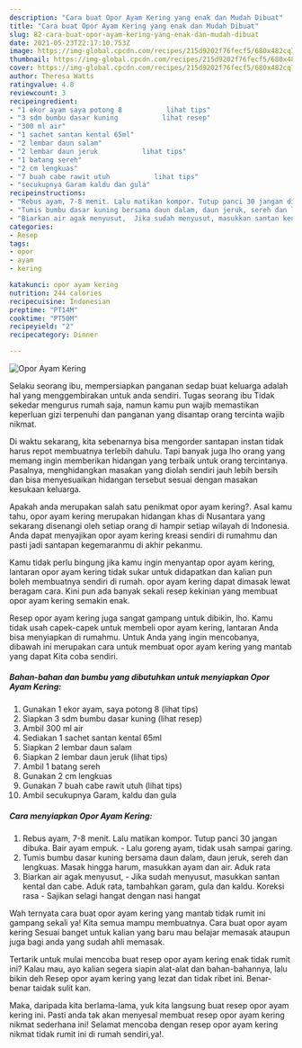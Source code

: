 ```yaml
---
description: "Cara buat Opor Ayam Kering yang enak dan Mudah Dibuat"
title: "Cara buat Opor Ayam Kering yang enak dan Mudah Dibuat"
slug: 82-cara-buat-opor-ayam-kering-yang-enak-dan-mudah-dibuat
date: 2021-05-23T22:17:10.753Z
image: https://img-global.cpcdn.com/recipes/215d9202f76fecf5/680x482cq70/opor-ayam-kering-foto-resep-utama.jpg
thumbnail: https://img-global.cpcdn.com/recipes/215d9202f76fecf5/680x482cq70/opor-ayam-kering-foto-resep-utama.jpg
cover: https://img-global.cpcdn.com/recipes/215d9202f76fecf5/680x482cq70/opor-ayam-kering-foto-resep-utama.jpg
author: Theresa Watts
ratingvalue: 4.8
reviewcount: 3
recipeingredient:
- "1 ekor ayam saya potong 8           lihat tips"
- "3 sdm bumbu dasar kuning           lihat resep"
- "300 ml air"
- "1 sachet santan kental 65ml"
- "2 lembar daun salam"
- "2 lembar daun jeruk           lihat tips"
- "1 batang sereh"
- "2 cm lengkuas"
- "7 buah cabe rawit utuh           lihat tips"
- "secukupnya Garam kaldu dan gula"
recipeinstructions:
- "Rebus ayam, 7-8 menit. Lalu matikan kompor. Tutup panci 30 jangan dibuka. Bair ayam empuk.  Lalu goreng ayam, tidak usah sampai garing."
- "Tumis bumbu dasar kuning bersama daun dalam, daun jeruk, sereh dan lengkuas. Masak hingga harum, masukkan ayam dan air. Aduk rata"
- "Biarkan air agak menyusut,  Jika sudah menyusut, masukkan santan kental dan cabe. Aduk rata, tambahkan garam, gula dan kaldu. Koreksi rasa Sajikan selagi hangat dengan nasi hangat"
categories:
- Resep
tags:
- opor
- ayam
- kering

katakunci: opor ayam kering 
nutrition: 244 calories
recipecuisine: Indonesian
preptime: "PT14M"
cooktime: "PT50M"
recipeyield: "2"
recipecategory: Dinner

---
```



![Opor Ayam Kering](https://img-global.cpcdn.com/recipes/215d9202f76fecf5/680x482cq70/opor-ayam-kering-foto-resep-utama.jpg)

Selaku seorang ibu, mempersiapkan panganan sedap buat keluarga adalah hal yang menggembirakan untuk anda sendiri. Tugas seorang ibu Tidak sekedar mengurus rumah saja, namun kamu pun wajib memastikan keperluan gizi terpenuhi dan panganan yang disantap orang tercinta wajib nikmat.

Di waktu  sekarang, kita sebenarnya bisa mengorder santapan instan tidak harus repot membuatnya terlebih dahulu. Tapi banyak juga lho orang yang memang ingin memberikan hidangan yang terbaik untuk orang tercintanya. Pasalnya, menghidangkan masakan yang diolah sendiri jauh lebih bersih dan bisa menyesuaikan hidangan tersebut sesuai dengan masakan kesukaan keluarga. 



Apakah anda merupakan salah satu penikmat opor ayam kering?. Asal kamu tahu, opor ayam kering merupakan hidangan khas di Nusantara yang sekarang disenangi oleh setiap orang di hampir setiap wilayah di Indonesia. Anda dapat menyajikan opor ayam kering kreasi sendiri di rumahmu dan pasti jadi santapan kegemaranmu di akhir pekanmu.

Kamu tidak perlu bingung jika kamu ingin menyantap opor ayam kering, lantaran opor ayam kering tidak sukar untuk didapatkan dan kalian pun boleh membuatnya sendiri di rumah. opor ayam kering dapat dimasak lewat beragam cara. Kini pun ada banyak sekali resep kekinian yang membuat opor ayam kering semakin enak.

Resep opor ayam kering juga sangat gampang untuk dibikin, lho. Kamu tidak usah capek-capek untuk membeli opor ayam kering, lantaran Anda bisa menyiapkan di rumahmu. Untuk Anda yang ingin mencobanya, dibawah ini merupakan cara untuk membuat opor ayam kering yang mantab yang dapat Kita coba sendiri.

<!--inarticleads1-->

##### Bahan-bahan dan bumbu yang dibutuhkan untuk menyiapkan Opor Ayam Kering:

1. Gunakan 1 ekor ayam, saya potong 8           (lihat tips)
1. Siapkan 3 sdm bumbu dasar kuning           (lihat resep)
1. Ambil 300 ml air
1. Sediakan 1 sachet santan kental 65ml
1. Siapkan 2 lembar daun salam
1. Siapkan 2 lembar daun jeruk           (lihat tips)
1. Ambil 1 batang sereh
1. Gunakan 2 cm lengkuas
1. Gunakan 7 buah cabe rawit utuh           (lihat tips)
1. Ambil secukupnya Garam, kaldu dan gula




<!--inarticleads2-->

##### Cara menyiapkan Opor Ayam Kering:

1. Rebus ayam, 7-8 menit. Lalu matikan kompor. Tutup panci 30 jangan dibuka. Bair ayam empuk.  - Lalu goreng ayam, tidak usah sampai garing.
1. Tumis bumbu dasar kuning bersama daun dalam, daun jeruk, sereh dan lengkuas. Masak hingga harum, masukkan ayam dan air. Aduk rata
1. Biarkan air agak menyusut,  - Jika sudah menyusut, masukkan santan kental dan cabe. Aduk rata, tambahkan garam, gula dan kaldu. Koreksi rasa - Sajikan selagi hangat dengan nasi hangat




Wah ternyata cara buat opor ayam kering yang mantab tidak rumit ini gampang sekali ya! Kita semua mampu membuatnya. Cara buat opor ayam kering Sesuai banget untuk kalian yang baru mau belajar memasak ataupun juga bagi anda yang sudah ahli memasak.

Tertarik untuk mulai mencoba buat resep opor ayam kering enak tidak rumit ini? Kalau mau, ayo kalian segera siapin alat-alat dan bahan-bahannya, lalu bikin deh Resep opor ayam kering yang lezat dan tidak ribet ini. Benar-benar taidak sulit kan. 

Maka, daripada kita berlama-lama, yuk kita langsung buat resep opor ayam kering ini. Pasti anda tak akan menyesal membuat resep opor ayam kering nikmat sederhana ini! Selamat mencoba dengan resep opor ayam kering nikmat tidak rumit ini di rumah sendiri,ya!.

